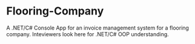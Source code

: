 # Flooring-Company
A .NET/C# Console App for an invoice management system for a flooring company.
Inteviewers look here for .NET/C# OOP understanding.
